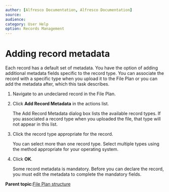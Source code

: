 ```yaml
---
author: [Alfresco Documentation, Alfresco Documentation]
source: 
audience: 
category: User Help
option: Records Management
---
```


# Adding record metadata

Each record has a default set of metadata. You have the option of adding additional metadata fields specific to the record type. You can associate the record with a specific type when you upload it to the File Plan or you can add the metadata after, which this task describes.

1.  Navigate to an undeclared record in the File Plan.

2.  Click **Add Record Metadata** in the actions list.

    The Add Record Metadata dialog box lists the available record types. If you associated a record type when you uploaded the file, that type will not appear in this list.

3.  Click the record type appropriate for the record.

    You can select more than one record type. Select multiple types using the method appropriate for your operating system.

4.  Click **OK**.

    Some record metadata is mandatory. Before you can declare the record, you must edit the metadata to complete the mandatory fields.


**Parent topic:**[File Plan structure](../concepts/rm-fileplanstruct-create.md)

